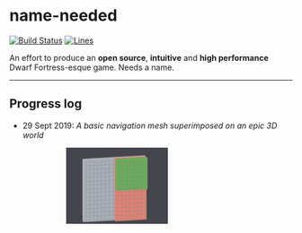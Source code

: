 # name-needed

[![Build Status](https://travis-ci.org/DomWilliams0/name-needed.svg?branch=develop)](https://travis-ci.org/DomWilliams0/name-needed)
[![Lines](https://tokei.rs/b1/github/DomWilliams0/name-needed)](https://github.com/XAMPPRocky/tokei)

An effort to produce an **open source**, **intuitive** and **high performance**  Dwarf Fortress-esque game. Needs a name.

* * *

## Progress log

* 29 Sept 2019: <em>A basic navigation mesh superimposed on an epic 3D world</em>
<p style="margin: auto; width: 60%">
    <img src=".screenshots/navmesh.jpg" width="60%"/>
</p>
